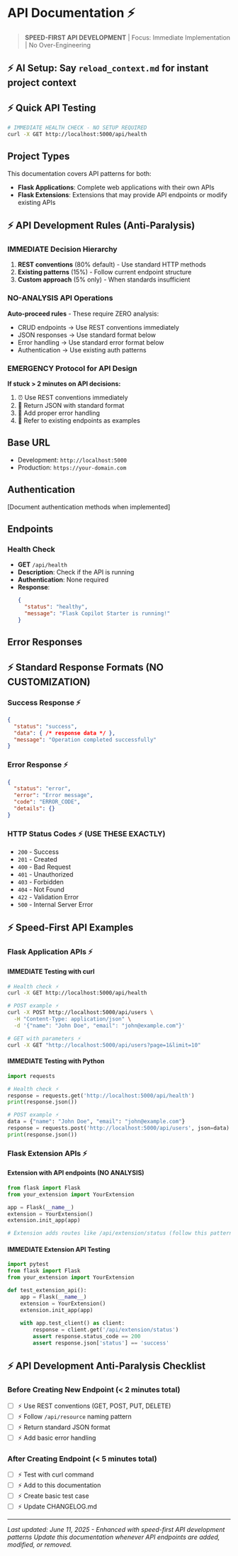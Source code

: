 # API Documentation ⚡

> **SPEED-FIRST API DEVELOPMENT** | Focus: Immediate Implementation | No Over-Engineering

## ⚡ **AI Setup**: Say `reload_context.md` for instant project context

## ⚡ Quick API Testing
```bash
# IMMEDIATE HEALTH CHECK - NO SETUP REQUIRED
curl -X GET http://localhost:5000/api/health
```

## Project Types
This documentation covers API patterns for both:
- **Flask Applications**: Complete web applications with their own APIs
- **Flask Extensions**: Extensions that may provide API endpoints or modify existing APIs

## ⚡ API Development Rules (Anti-Paralysis)

### IMMEDIATE Decision Hierarchy
1. **REST conventions** (80% default) - Use standard HTTP methods
2. **Existing patterns** (15%) - Follow current endpoint structure  
3. **Custom approach** (5% only) - When standards insufficient

### NO-ANALYSIS API Operations
**Auto-proceed rules** - These require ZERO analysis:
- CRUD endpoints → Use REST conventions immediately
- JSON responses → Use standard format below
- Error handling → Use standard error format below
- Authentication → Use existing auth patterns

### EMERGENCY Protocol for API Design
**If stuck > 2 minutes on API decisions:**
1. ⏰ Use REST conventions immediately
2. 🎯 Return JSON with standard format
3. 🚀 Add proper error handling
4. 📖 Refer to existing endpoints as examples

## Base URL
- Development: `http://localhost:5000`
- Production: `https://your-domain.com`

## Authentication
[Document authentication methods when implemented]

## Endpoints

### Health Check
- **GET** `/api/health`
- **Description**: Check if the API is running
- **Authentication**: None required
- **Response**: 
  ```json
  {
    "status": "healthy",
    "message": "Flask Copilot Starter is running!"
  }
  ```

## Error Responses

## ⚡ Standard Response Formats (NO CUSTOMIZATION)

### Success Response ⚡
```json
{
  "status": "success",
  "data": { /* response data */ },
  "message": "Operation completed successfully"
}
```

### Error Response ⚡
```json
{
  "status": "error", 
  "error": "Error message",
  "code": "ERROR_CODE",
  "details": {}
}
```

### HTTP Status Codes ⚡ (USE THESE EXACTLY)
- `200` - Success
- `201` - Created  
- `400` - Bad Request
- `401` - Unauthorized
- `403` - Forbidden
- `404` - Not Found
- `422` - Validation Error
- `500` - Internal Server Error

## ⚡ Speed-First API Examples

### Flask Application APIs ⚡

#### IMMEDIATE Testing with curl
```bash
# Health check ⚡
curl -X GET http://localhost:5000/api/health

# POST example ⚡  
curl -X POST http://localhost:5000/api/users \
  -H "Content-Type: application/json" \
  -d '{"name": "John Doe", "email": "john@example.com"}'

# GET with parameters ⚡
curl -X GET "http://localhost:5000/api/users?page=1&limit=10"
```

#### IMMEDIATE Testing with Python
```python
import requests

# Health check ⚡
response = requests.get('http://localhost:5000/api/health')
print(response.json())

# POST example ⚡
data = {"name": "John Doe", "email": "john@example.com"}
response = requests.post('http://localhost:5000/api/users', json=data)
print(response.json())
```

### Flask Extension APIs ⚡

#### Extension with API endpoints (NO ANALYSIS)
```python
from flask import Flask
from your_extension import YourExtension

app = Flask(__name__)
extension = YourExtension()
extension.init_app(app)

# Extension adds routes like /api/extension/status (follow this pattern)
```

#### IMMEDIATE Extension API Testing
```python
import pytest
from flask import Flask
from your_extension import YourExtension

def test_extension_api():
    app = Flask(__name__)
    extension = YourExtension()
    extension.init_app(app)
    
    with app.test_client() as client:
        response = client.get('/api/extension/status')
        assert response.status_code == 200
        assert response.json['status'] == 'success'
```

## ⚡ API Development Anti-Paralysis Checklist

### Before Creating New Endpoint (< 2 minutes total)
- [ ] ⚡ Use REST conventions (GET, POST, PUT, DELETE)
- [ ] ⚡ Follow `/api/resource` naming pattern
- [ ] ⚡ Return standard JSON format
- [ ] ⚡ Add basic error handling

### After Creating Endpoint (< 5 minutes total)  
- [ ] ⚡ Test with curl command
- [ ] ⚡ Add to this documentation
- [ ] ⚡ Create basic test case
- [ ] ⚡ Update CHANGELOG.md

---
*Last updated: June 11, 2025 - Enhanced with speed-first API development patterns*
*Update this documentation whenever API endpoints are added, modified, or removed.*

